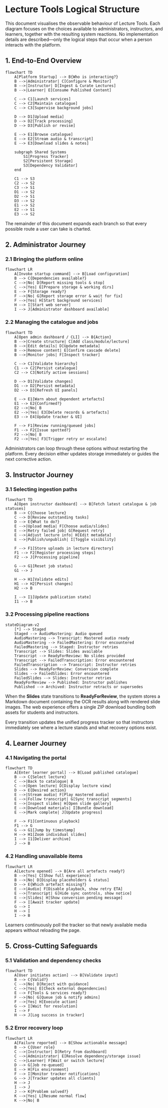 # Lecture Tools Logical Structure
This document visualises the observable behaviour of Lecture Tools. Each diagram focuses on the choices available to administrators, instructors, and learners, together with the resulting system reactions. No implementation details are described—only the logical steps that occur when a person interacts with the platform.

## 1. End-to-End Overview

```mermaid
flowchart TD
    A[Platform Startup] --> B{Who is interacting?}
    B -->|Administrator| C[Configure & Monitor]
    B -->|Instructor| D[Ingest & Curate Lectures]
    B -->|Learner| E[Consume Published Content]

    C --> C1[Launch services]
    C --> C2[Maintain catalogue]
    C --> C3[Supervise background jobs]

    D --> D1[Upload media]
    D --> D2[Track processing]
    D --> D3[Publish or revise]

    E --> E1[Browse catalogue]
    E --> E2[Stream audio & transcript]
    E --> E3[Download slides & notes]

    subgraph Shared Systems
        S1[Progress Tracker]
        S2[Persistent Storage]
        S3[Dependency Validator]
    end

    C1 --> S3
    C2 --> S2
    C3 --> S1
    D1 --> S2
    D2 --> S1
    D3 --> S2
    E1 --> S2
    E2 --> S1
    E3 --> S2
```

The remainder of this document expands each branch so that every possible route a user can take is charted.

## 2. Administrator Journey

### 2.1 Bringing the platform online

```mermaid
flowchart LR
    A[Invoke startup command] --> B[Load configuration]
    B --> C{Dependencies available?}
    C -->|No| D[Report missing tools & stop]
    C -->|Yes| E[Prepare storage & working dirs]
    E --> F{Storage ready?}
    F -->|No| G[Report storage error & wait for fix]
    F -->|Yes| H[Start background services]
    H --> I[Start web server]
    I --> J[Administrator dashboard available]
```

### 2.2 Managing the catalogue and jobs

```mermaid
flowchart TD
    A[Open admin dashboard / CLI] --> B{Action}
    B -->|Create structure| C[Add class/module/lecture]
    B -->|Edit details| D[Update metadata]
    B -->|Remove content| E[Confirm cascade delete]
    B -->|Monitor jobs| F[Inspect tracker]

    C --> C1[Validate hierarchy]
    C1 --> C2[Persist catalogue]
    C2 --> C3[Notify active sessions]

    D --> D1[Validate changes]
    D1 --> D2[Persist metadata]
    D2 --> D3[Refresh UI panels]

    E --> E1[Warn about dependent artefacts]
    E1 --> E2{Confirmed?}
    E2 -->|No| B
    E2 -->|Yes| E3[Delete records & artefacts]
    E3 --> E4[Update tracker & UI]

    F --> F1[Review running/queued jobs]
    F1 --> F2{Issue spotted?}
    F2 -->|No| B
    F2 -->|Yes| F3[Trigger retry or escalate]
```

Administrators can loop through these options without restarting the platform. Every decision either updates storage immediately or guides the next corrective action.

## 3. Instructor Journey

### 3.1 Selecting ingestion paths

```mermaid
flowchart TD
    A[Open instructor dashboard] --> B[Fetch latest catalogue & job statuses]
    B --> C{Choose lecture}
    C --> D[Review outstanding tasks]
    D --> E{What to do?}
    E -->|Upload media| F[Choose audio/slides]
    E -->|Retry failed job| G[Request retry]
    E -->|Adjust lecture info| H[Edit metadata]
    E -->|Publish/unpublish| I[Toggle visibility]

    F --> F1[Store uploads in lecture directory]
    F1 --> F2[Register processing steps]
    F2 --> J[Processing pipeline]

    G --> G1[Reset job status]
    G1 --> J

    H --> H1[Validate edits]
    H1 --> H2[Persist changes]
    H2 --> B

    I --> I1[Update publication state]
    I1 --> B
```

### 3.2 Processing pipeline reactions

```mermaid
stateDiagram-v2
    [*] --> Staged
    Staged --> AudioMastering: Audio queued
    AudioMastering --> Transcript: Mastered audio ready
    AudioMastering --> FailedMastering: Error encountered
    FailedMastering --> Staged: Instructor retries
    Transcript --> Slides: Slides available
    Transcript --> ReadyForReview: No slides provided
    Transcript --> FailedTranscription: Error encountered
    FailedTranscription --> Transcript: Instructor retries
    Slides --> ReadyForReview: Conversion complete
    Slides --> FailedSlides: Error encountered
    FailedSlides --> Slides: Instructor retries
    ReadyForReview --> Published: Instructor publishes
    Published --> Archived: Instructor retracts or supersedes
```

When the **Slides** state transitions to **ReadyForReview**, the system stores a Markdown document containing the OCR results along with rendered slide images. The web experience offers a single ZIP download bundling both assets for students and instructors.

Every transition updates the unified progress tracker so that instructors immediately see where a lecture stands and what recovery options exist.

## 4. Learner Journey

### 4.1 Navigating the portal

```mermaid
flowchart TD
    A[Enter learner portal] --> B[Load published catalogue]
    B --> C{Select lecture}
    C -->|Back to catalogue| B
    C -->|Open lecture| D[Display lecture view]
    D --> E{Desired action}
    E -->|Stream audio| F[Play mastered audio]
    E -->|Follow transcript| G[Sync transcript segments]
    E -->|Inspect slides| H[Open slide gallery]
    E -->|Download materials| I[Bundle download]
    E -->|Mark complete| J[Update progress]

    F --> F1[Continuous playback]
    F1 --> G
    G --> G1[Jump by timestamp]
    H --> H1[Zoom individual slides]
    I --> I1[Deliver archive]
    J --> B
```

### 4.2 Handling unavailable items

```mermaid
flowchart LR
    A[Lecture opened] --> B{Are all artefacts ready?}
    B -->|Yes| C[Show full experience]
    B -->|No| D[Display placeholders & status]
    D --> E{Which artefact missing?}
    E -->|Audio| F[Disable playback, show retry ETA]
    E -->|Transcript| G[Hide sync controls, show notice]
    E -->|Slides| H[Show conversion pending message]
    F --> I[Await tracker update]
    G --> I
    H --> I
    I --> B
```

Learners continuously poll the tracker so that newly available media appears without reloading the page.

## 5. Cross-Cutting Safeguards

### 5.1 Validation and dependency checks

```mermaid
flowchart TD
    A[User initiates action] --> B[Validate input]
    B --> C{Valid?}
    C -->|No| D[Reject with guidance]
    C -->|Yes| E[Check external dependencies]
    E --> F{Tools & services ready?}
    F -->|No| G[Queue job & notify admins]
    F -->|Yes| H[Execute action]
    G --> I[Wait for resolution]
    I --> F
    H --> J[Log success in tracker]
```

### 5.2 Error recovery loop

```mermaid
flowchart LR
    A[Failure reported] --> B[Show actionable message]
    B --> C{User role}
    C -->|Instructor| D[Retry from dashboard]
    C -->|Administrator| E[Resolve dependency/storage issue]
    C -->|Learner| F[Wait or switch lecture]
    D --> G[Job re-queued]
    E --> H[Fix environment]
    F --> I[Monitor tracker notifications]
    G --> J[Tracker updates all clients]
    H --> J
    I --> J
    J --> K{Problem solved?}
    K -->|Yes| L[Resume normal flow]
    K -->|No| B

